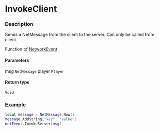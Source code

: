 # InvokeClient
### Description
Sends a NetMessage from the client to the server. Can only be called from client.

Function of [NetworkEvent](/classes/NetworkEvent/)

#### Parameters
msg `NetMessage`
player `Player`

#### Return type
`Void`

### Example
```lua
local message = NetMessage.New()
message.AddString("key", "value")
netEvent.InvokeServer(msg)
```
